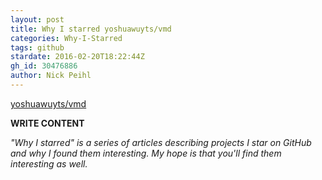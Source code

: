 ```yaml
---
layout: post
title: Why I starred yoshuawuyts/vmd
categories: Why-I-Starred
tags: github
stardate: 2016-02-20T18:22:44Z
gh_id: 30476886
author: Nick Peihl
---
```


[yoshuawuyts/vmd](https://github.com/yoshuawuyts/vmd)

**WRITE CONTENT**

*"Why I starred" is a series of articles describing projects I star on GitHub and why I found them interesting. My hope is that you'll find them interesting as well.*

